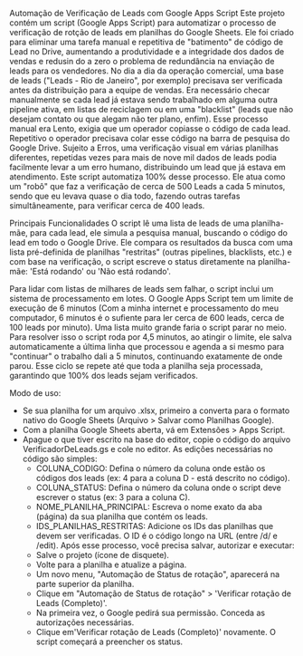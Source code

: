 Automação de Verificação de Leads com Google Apps Script
Este projeto contém um script (Google Apps Script) para automatizar o processo de verificação de rotção de leads em planilhas do Google Sheets. Ele foi criado para eliminar uma tarefa manual e repetitiva de "batimento" de código de Lead no Drive, aumentando a produtividade e a integridade dos dados de vendas e redusin do a zero o problema de redundância na enviação de leads para os vendedores.
No dia a dia da operação comercial, uma base de leads ("Leads - Rio de Janeiro", por exemplo) precisava ser verificada antes da distribuição para a equipe de vendas. Era necessário checar manualmente se cada lead já estava sendo trabalhado em alguma outra pipeline ativa, em listas de reciclagem ou em uma "blacklist" (leads que não desejam contato ou que alegam não ter plano, enfim).
Esse processo manual era Lento, exigia que um operador copiasse o código de cada lead.
Repetitivo o operador precisava colar esse código na barra de pesquisa do Google Drive.
Sujeito a Erros, uma verificação visual em várias planilhas diferentes, repetidas vezes para mais de nove mil dados de leads podia facilmente levar a um erro humano, distribuindo um lead que já estava em atendimento.
Este script automatiza 100% desse processo. Ele atua como um "robô" que faz a verificação de cerca de 500 Leads a cada 5 minutos, sendo que eu levava quase o dia todo, fazendo outras tarefas simultâneamente, para verificar cerca de 400 leads.

Principais Funcionalidades
O script lê uma lista de leads de uma planilha-mãe, para cada lead, ele simula a pesquisa manual, buscando o código do lead em todo o Google Drive. Ele compara os resultados da busca com uma lista pré-definida de planilhas "restritas" (outras pipelines, blacklists, etc.) e com base na verificação, o script escreve o status diretamente na planilha-mãe: 'Está rodando' ou 'Não está rodando'.

Para lidar com listas de milhares de leads sem falhar, o script inclui um sistema de processamento em lotes. O Google Apps Script tem um limite de execução de 6 minutos (Com a minha internet e processamento do meu computador, 6 minutos é o sufiente para ler cerca de 600 leads, cerca de 100 leads por minuto). Uma lista muito grande faria o script parar no meio. Para resolver isso o script roda por 4,5 minutos, ao atingir o limite, ele salva automaticamente a última linha que processou e agenda a si mesmo para "continuar" o trabalho dali a 5 minutos, continuando exatamente de onde parou. Esse ciclo se repete até que toda a planilha seja processada, garantindo que 100% dos leads sejam verificados.

Modo de uso:
 - Se sua planilha for um arquivo .xlsx, primeiro a converta para o formato nativo do Google Sheets (Arquivo > Salvar como Planilhas Google).
 - Com a planilha Google Sheets aberta, vá em Extensões > Apps Script.
 - Apague o que tiver escrito na base do editor, copie o código do arquivo VerificadorDeLeads.gs e cole no editor.
   As edições necessárias no código são simples:
    - COLUNA_CODIGO: Defina o número da coluna onde estão os códigos dos leads (ex: 4 para a coluna D - está descrito no código).
    - COLUNA_STATUS: Defina o número da coluna onde o script deve escrever o status (ex: 3 para a coluna C).
    - NOME_PLANILHA_PRINCIPAL: Escreva o nome exato da aba (página) da sua planilha que contém os leads.
    - IDS_PLANILHAS_RESTRITAS: Adicione os IDs das planilhas que devem ser verificadas. O ID é o código longo na URL (entre /d/ e /edit).
   Após esse processo, você precisa salvar, autorizar e executar:
    - Salve o projeto (ícone de disquete).
    - Volte para a planilha e atualize a página.
    - Um novo menu, "Automação de Status de rotação", aparecerá na parte superior da planilha.
    - Clique em "Automação de Status de rotação" > 'Verificar rotação de Leads (Completo)'.
    - Na primeira vez, o Google pedirá sua permissão. Conceda as autorizações necessárias.
    - Clique em'Verificar rotação de Leads (Completo)' novamente. O script começará a preencher os status.
      

